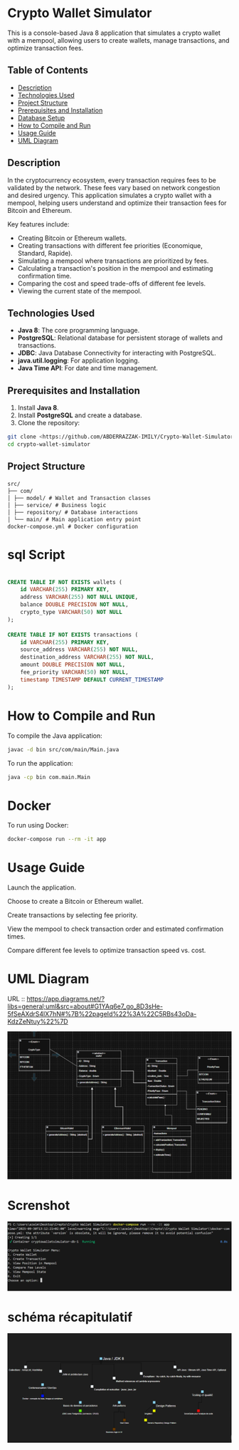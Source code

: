 # Crypto Wallet Simulator

This is a console-based Java 8 application that simulates a crypto wallet with a mempool, allowing users to create wallets, manage transactions, and optimize transaction fees.

## Table of Contents
- [Description](#description)
- [Technologies Used](#technologies-used)
- [Project Structure](#project-structure)
- [Prerequisites and Installation](#prerequisites-and-installation)
- [Database Setup](#database-setup)
- [How to Compile and Run](#how-to-compile-and-run)
- [Usage Guide](#usage-guide)
- [UML Diagram](#uml-diagram)

## Description
In the cryptocurrency ecosystem, every transaction requires fees to be validated by the network. These fees vary based on network congestion and desired urgency. This application simulates a crypto wallet with a mempool, helping users understand and optimize their transaction fees for Bitcoin and Ethereum.

Key features include:
- Creating Bitcoin or Ethereum wallets.
- Creating transactions with different fee priorities (Economique, Standard, Rapide).
- Simulating a mempool where transactions are prioritized by fees.
- Calculating a transaction's position in the mempool and estimating confirmation time.
- Comparing the cost and speed trade-offs of different fee levels.
- Viewing the current state of the mempool.

## Technologies Used
- **Java 8**: The core programming language.
- **PostgreSQL**: Relational database for persistent storage of wallets and transactions.
- **JDBC**: Java Database Connectivity for interacting with PostgreSQL.
- **java.util.logging**: For application logging.
- **Java Time API**: For date and time management.



## Prerequisites and Installation
1. Install **Java 8**.
2. Install **PostgreSQL** and create a database.
3. Clone the repository:
```bash
git clone <https://github.com/ABDERRAZZAK-IMILY/Crypto-Wallet-Simulator-.git>
cd crypto-wallet-simulator
```




## Project Structure

```text
src/
├── com/
│ ├── model/ # Wallet and Transaction classes
│ ├── service/ # Business logic
│ ├── repository/ # Database interactions
│ └── main/ # Main application entry point
docker-compose.yml # Docker configuration
```
# sql Script

``` sql

CREATE TABLE IF NOT EXISTS wallets (
    id VARCHAR(255) PRIMARY KEY,
    address VARCHAR(255) NOT NULL UNIQUE,
    balance DOUBLE PRECISION NOT NULL,
    crypto_type VARCHAR(50) NOT NULL
);

CREATE TABLE IF NOT EXISTS transactions (
    id VARCHAR(255) PRIMARY KEY,
    source_address VARCHAR(255) NOT NULL,
    destination_address VARCHAR(255) NOT NULL,
    amount DOUBLE PRECISION NOT NULL,
    fee_priority VARCHAR(50) NOT NULL,
    timestamp TIMESTAMP DEFAULT CURRENT_TIMESTAMP
);
```

# How to Compile and Run

To compile the Java application:
``` bash
javac -d bin src/com/main/Main.java
```

To run the application:
``` bash
java -cp bin com.main.Main
```
# Docker

To run using Docker:
``` bash
docker-compose run --rm -it app
```
# Usage Guide

Launch the application.

Choose to create a Bitcoin or Ethereum wallet.

Create transactions by selecting fee priority.

View the mempool to check transaction order and estimated confirmation times.

Compare different fee levels to optimize transaction speed vs. cost.

# UML Diagram

URL ::  https://app.diagrams.net/?libs=general;uml&src=about#G1YAq6e7_go_8D3sHe-5fSeAXdrS4lX7hN#%7B%22pageId%22%3A%22C5RBs43oDa-KdzZeNtuy%22%7D

![alt text]({D2B610FD-2899-47F6-9C83-6E70401EE196}.png)

# Screnshot

![alt text]({82165538-F65F-4740-B83E-FA0C09B21021}.png)




#  schéma récapitulatif 

![alt text]({E771612F-922B-4794-9DFC-5DA22ACFEBE9}.png)